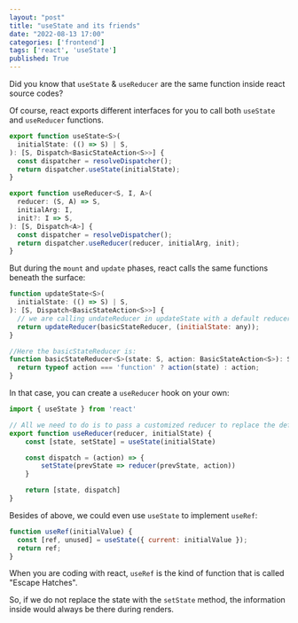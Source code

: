 ```yaml
---
layout: "post"
title: "useState and its friends"
date: "2022-08-13 17:00"
categories: ['frontend']
tags: ['react', 'useState']
published: True
---
```


Did you know that `useState` & `useReducer` are the same function inside react source codes? 

<!--more-->

Of course, react exports different interfaces for you to call both `useState` and `useReducer` functions.

```js
export function useState<S>(
  initialState: (() => S) | S,
): [S, Dispatch<BasicStateAction<S>>] {
  const dispatcher = resolveDispatcher();
  return dispatcher.useState(initialState);
}

export function useReducer<S, I, A>(
  reducer: (S, A) => S,
  initialArg: I,
  init?: I => S,
): [S, Dispatch<A>] {
  const dispatcher = resolveDispatcher();
  return dispatcher.useReducer(reducer, initialArg, init);
}
```

But during the `mount` and `update` phases, react calls the same functions beneath the surface:

```js
function updateState<S>(
  initialState: (() => S) | S,
): [S, Dispatch<BasicStateAction<S>>] {
  // we are calling undateReducer in updateState with a default reducer called `basicStateReducer`
  return updateReducer(basicStateReducer, (initialState: any));
}

//Here the basicStateReducer is:
function basicStateReducer<S>(state: S, action: BasicStateAction<S>): S {
  return typeof action === 'function' ? action(state) : action;
}
```

In that case, you can create a `useReducer` hook on your own:

```js
import { useState } from 'react'

// All we need to do is to pass a customized reducer to replace the default `basicStateReducer` callback function:
export function useReducer(reducer, initialState) {
    const [state, setState] = useState(initialState)

    const dispatch = (action) => {
        setState(prevState => reducer(prevState, action))
    }

    return [state, dispatch]
}
```

Besides of above, we could even use `useState` to implement `useRef`:

```js
function useRef(initialValue) {
  const [ref, unused] = useState({ current: initialValue });
  return ref;
}
```

When you are coding with react, `useRef` is the kind of function that is called "Escape Hatches".

So, if we do not replace the state with the `setState` method, the information inside would always be there during renders.
